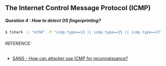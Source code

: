 ## The Internet Control Message Protocol (ICMP)
##### Question 4 : How to detect OS fingerprinting?
```bash
$ tshark -i "eth0" -Y "icmp.type==13 || icmp.type==15 || icmp.type==17"
```

###### REFERENCE:

* [SANS - How can attacker use ICMP for reconnaissance?](https://www.sans.org/security-resources/idfaq/icmp_misuse.php)
